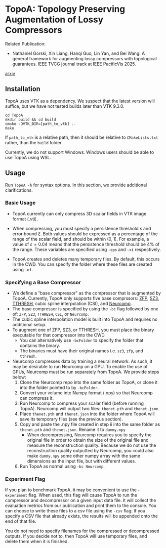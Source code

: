 # TopoA: Topology Preserving Augmentation of Lossy Compressors

Related Publication: 
- Nathaniel Gorski, Xin Liang, Hanqi Guo, Lin Yan, and Bei Wang. A general framework for augmenting lossy compressors with topological guarantees. IEEE TVCG journal track at IEEE PacificVis 2025. 

[arxiv](https://arxiv.org/abs/2502.14022)

## Installation
TopoA uses VTK as a dependency. We suspect that the latest version will suffice, but we have not tested builds later than VTK 9.3.0.

```
cd TopoA
mkdir build && cd build
cmake -DVTK_DIR=[path_to_vtk] ..
make
```

If ```path_to_vtk``` is a relative path, then it should be relative to ```CMakeLists.txt``` rather, than the ```build``` folder.

Currently, we do not support Windows. Windows users should be able to use TopoA using WSL.

## Usage
Run ```TopoA -h``` for syntax options. In this section, we provide additional clarifications.

### Basic Usage

- TopoA currently can only compress 3D scalar fields in VTK image format (.vti).

- When compressing, you must specify a persistence threshold $\varepsilon$ and error bound $\xi$. Both values should be expressed as a percentage of the range of the scalar field, and should be within $(0,1]$. For example, a value of $\varepsilon = 0.04$ means that the persistence threshold should be 4% of the range. These variables are specified using ```-eps``` and ```-xi``` respectively.

- TopoA creates and deletes many temporary files. By default, this occurs in the CWD. You can specify the folder where these files are created using ```-of```.


### Specifying a Base Compressor

- We define a "base compressor" as the compressor that is augmented by TopoA. Currently, TopoA only supports five base comprssors: [ZFP](https://github.com/LLNL/zfp), [SZ3](https://github.com/szcompressor/SZ3), [TTHRESH](https://github.com/rballester/tthresh), cubic spline interpolation (CSI), and [Neurcomp](https://github.com/matthewberger/neurcomp?tab=readme-ov-file).
- The base compressor is specified by using the ```-bc``` flag followed by one of: ```ZFP```, ```SZ3```, ```TTHRESH```, ```CSI```, or ```Neurcomp```.
- The cubic spline interpolation model is built into TopoA and requires no additional setup.
- To augment one of ZFP, SZ3, or TTHRESH, you must place the binary executable for that compressor into the CWD.
	- You can alternatively use ```-bcFolder``` to specify the folder that contains the binary.
	- The binaries must have their original names i.e. ```sz3```, ```zfp```, and ```tthresh```.
- Neurcomp compresses data by training a neural network. As such, it may be desirable to run Neurcomp on a GPU. To enable the use of GPUs, Neurcomp must be run separately from TopoA. We provide steps below:
	1. Clone the Neurcomp repo into the same folder as TopoA, or clone it into the folder pointed to by ```-bcFolder```.
	2. Convert your volume into Numpy format (.npy) so that Neurcomp can compress it.
	3. Run Neurcomp to compress your scalar field (before running TopoA). Neurcomp will output two files: ```thenet.pth``` and ```thenet.json```.
	4. Place ```thenet.pth``` and ```thenet.json``` into the folder where TopoA will save its temporary files (see the previous section).
	5. Copy and paste the .npy file created in step ii into the same folder as ```thenet.pth``` and ```thenet.json```. Rename it to ```dummy.npy```
		- When decompressing, Neurcomp requires you to specify the original file in order to obtain the size of the original file and measure the reconstruction quality. Because we do not use the reconstruction quality outputted by Neurcomp, you could also make ```dummy.npy``` some other numpy array with the same dimensions as the input file, but with different values.
	6. Run TopoA as normal using ```-bc Neurcomp```.

### Experiment Flag

If you plan to benchmark TopoA, it may be convenient to use the ```-experiment``` flag. When used, this flag will cause TopoA to run the compressor and decompressor on a given input data file. It will collect the evaluation metrics from our publication and print them to the console. You can choose to write these files to a csv file using the ```-csv``` flag. If you specify a CSV file that already exists, the results will be appended onto the end of that file.

You do not need to specify filenames for the compressed or decompressed outputs. If you decide not to, then TopoA will use temporary files, and delete them when it is finished.

